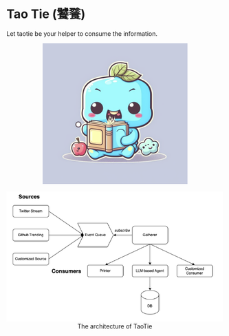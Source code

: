 # Tao Tie (饕餮)
Let taotie be your helper to consume the information.

<p align="center">
    <img src="taotie.png" alt="drawing"/>
</p>



<p align="center">
    <img src="architecture.png" alt="drawing"/>
    <br>The architecture of TaoTie
</p>
